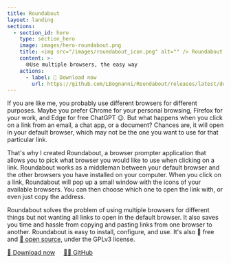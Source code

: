 ```yaml
---
title: Roundabout
layout: landing
sections:
  - section_id: hero
    type: section_hero
    image: images/hero-roundabout.png
    title: <img src="/images/roundabout_icon.png" alt="" /> Roundabout
    content: >-
      🌐Use multiple browsers, the easy way
    actions:
      - label: 🔽 Download now
        url: https://github.com/LBognanni/Roundabout/releases/latest/download/roundabout-setup.exe
---
```


If you are like me, you probably use different browsers for different purposes. Maybe you prefer Chrome for your personal browsing, Firefox for your work, and Edge for free ChatGPT 😉. But what happens when you click on a link from an email, a chat app, or a document? Chances are, it will open in your default browser, which may not be the one you want to use for that particular link.


That's why I created Roundabout, a browser prompter application that allows you to pick what browser you would like to use when clicking on a link. Roundabout works as a middleman between your default browser and the other browsers you have installed on your computer. When you click on a link, Roundabout will pop up a small window with the icons of your available browsers. You can then choose which one to open the link with, or even just copy the address.


Roundabout solves the problem of using multiple browsers for different things but not wanting all links to open in the default browser. It also saves you time and hassle from copying and pasting links from one browser to another. Roundabout is easy to install, configure, and use. It's also 🍺 free and [💝 open source](https://github.com/LBognanni/Roundabout/), under the GPLv3 license.

<a class="button secondary" href="https://github.com/LBognanni/Roundabout/releases/latest/download/roundabout-setup.exe">🔽 Download now</a> 
&nbsp;&nbsp;&nbsp;
<a class="button secondary" href="https://github.com/LBognanni/Roundabout/">👨‍💻 GitHub</a>